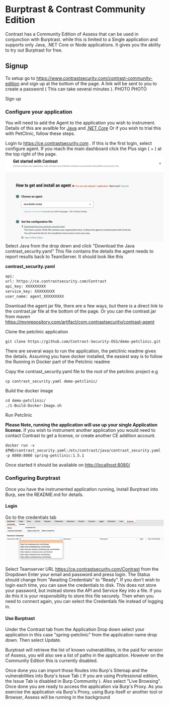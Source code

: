 
# Burptrast & Contrast Community Edition
Contrast has a Community Edition of Assess that can be used in conjunction with Burptrast. while this is limited to a Single application and supports only Java, .NET Core or Node applications. It gives you the ability to try out Burptrast for free.

## Signup
To setup go to https://www.contrastsecurity.com/contrast-community-edition and sign up at the bottom of the page.
A link will be sent to you to create a password ( This can take several minutes ).
PHOTO
PHOTO

Sign up

### Configure your application
You will need to add the Agent to the application you wish to instrument. Details of this are availble for [Java](https://docs.contrastsecurity.com/en/install-the-java-agent.html) and  [.NET Core](https://docs.contrastsecurity.com/en/install--net-core.html)
Or if you wish to trial this with PetClinic, follow these steps.

Login to https://ce.contrastsecurity.com . If this is the first login, select configure agent. If you reach the main dashboard click the Plus sign ( + ) at the top right of the page.
![Configure Agent 1](screenshots/configure-agent-1.png)
Select Java from the drop down and click "Download the Java contrast_security.yaml"
This file contains the details the agent needs to report results back to TeamServer. It should look like this

**contrast_security.yaml**
```
api:
url: https://ce.contrastsecurity.com/Contrast
api_key: XXXXXXXXX
service_key: XXXXXXXXX
user_name: agent_XXXXXXXXX
```
Download the agent jar file, there are a few ways, but there is a direct link to the contrast.jar file at the bottom of the page. Or you can the contrast.jar from maven https://mvnrepository.com/artifact/com.contrastsecurity/contrast-agent

Clone the petclinic application
```
git clone https://github.com/Contrast-Security-OSS/demo-petclinic.git
```
There are several ways to run the application, the petclinic readme gives the details. 
Assuming you have docker installed, the easiest way is to follow the Running in Docker part of the Petclinic readme

Copy the contrast_security.yaml file to the root of the petclinic project e.g
```
cp contrast_security.yaml demo-petclinic/
```
Build the docker image
```
cd demo-petclinic/
./1-Build-Docker-Image.sh
```


Run Petclinic

**Please Note, running the application will use up your single Application license.**
If you wish to instrument another application you would need to contact Contrast to get a license, or create another CE addition account.
```
docker run -v $PWD/contrast_security.yaml:/etc/contrast/java/contrast_security.yaml -p 8080:8080 spring-petclinic:1.5.1
```
Once started it should be available on [http://localhost:8080/]()

### Configuring Burptrast

Once you have the instrumented application running, Install Burptrast into Burp, see the README.md for details.
#### Login
Go to the credentials tab
![Credentials Tab](screenshots/cred-tab.png)

Select Teamserver URL https://ce.contrastsecurity.com/Contrast from the Dropdown
Enter your email and password and press login.
The Status should change from "Awaiting Credentials" to "Ready".
If you don't wish to login each time, you can save the credentials to disk.
This does not store your password, but instead stores the API and Service Key into a file. If you do this it is your responsibility to store this file securely.
Then when you need to connect again, you can select the Credentials file instead of logging in.

#### Use Burptrast
Under the Contrast tab from the Application Drop down select your application in this case "spring-petclinic" from the application name drop down.
Then select Update.



Burptrast will retrieve the list of known vulnerabilities, in the paid for version of Assess, you will also see a list of paths in the application. However on the Community Edition this is currently disabled.


Once done you can import those Routes into Burp's Sitemap and the vulnerabilities into Burp's Issue Tab ( If you are using Professional edition, the Issue Tab is disabled in Burp Community ).
Also select "Live Browsing". 
Once done you are ready to access the application via Burp's Proxy.
As you exercise the application via Burp's Proxy, using Burp itself or another tool or Browser, Assess will be running in the background

